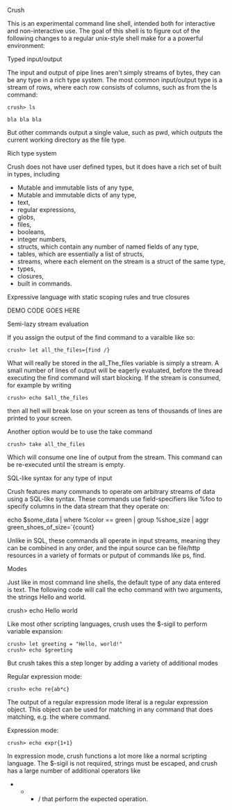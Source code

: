 Crush

This is an experimental command line shell, intended both for interactive and non-interactive use.
The goal of this shell is to figure out of the following changes to a regular unix-style shell make
for a a powerful environment:

Typed input/output

The input and output of pipe lines aren't simply streams of bytes, they can be any type in a rich type
system. The most common input/output type is a stream of rows, where each row consists of columns, such
as from the ls command:

    crush> ls 

    bla bla bla

But other commands output a single value, such as pwd, which outputs the current working directory
as the file type.

Rich type system

Crush does not have user defined types, but it does have a rich set of built in types, including

* Mutable and immutable lists of any type,
* Mutable and immutable dicts of any type,
* text,
* regular expressions,
* globs,
* files,
* booleans,
* integer numbers,
* structs, which contain any number of named fields of any type,
* tables, which are essentially a list of structs,
* streams, where each element on the stream is a struct of the same type,
* types,
* closures,
* built in commands.


Expressive language with static scoping rules and true closures

DEMO CODE GOES HERE

Semi-lazy stream evaluation

If you assign the output of the find command to a varaible like so:

    crush> let all_the_files={find /}

What will really be stored in the all_The_files variable is simply a stream. A small number
of lines of output will be eagerly evaluated, before the thread executing the find command
will start blocking. If the stream is consumed, for example by writing

    crush> echo $all_the_files

then all hell will break lose on your screen as tens of thousands of lines are printed to
your screen.

Another option would be to use the take command

    crush> take all_the_files

Which will consume one line of output from the stream. This command can be re-executed until
the stream is empty.

SQL-like syntax for any type of input

Crush features many commands to operate om arbitrary streams of data using a SQL-like syntax.
These commands use field-specifiers like %foo to specify columns in the data stream that they
operate on:

echo $some_data | where %color == green | group %shoe_size | aggr green_shoes_of_size=`{count}

Unlike in SQL, these commands all operate in input streams, meaning they can be combined in
any order, and the input source can be file/http resources in a variety of formats or putput of
commands like ps, find.

Modes

Just like in most command line shells, the default type of any data entered is text.
The following code will call the echo command with two arguments, the strings Hello and world.

crush> echo Hello world

Like most other scripting languages, crush uses the $-sigil to perform variable expansion:

    crush> let greeting = "Hello, world!"
    crush> echo $greeting

But crush takes this a step longer by adding a variety of additional modes

Regular expression mode:

    crush> echo re{ab*c} 

The output of a regular expression mode literal is a regular expression object. This object can
be used for matching in any command that does matching, e.g. the where command.

Expression mode:

    crush> echo expr{1+1} 

In expression mode, crush functions a lot more like a normal scripting language. The $-sigil is
not required, strings must be escaped, and crush has a large number of additional operators like
+ - * / that perform the expected operation.
